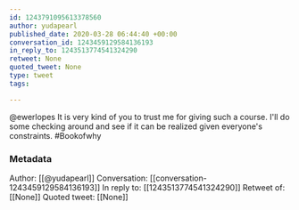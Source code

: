 ```yaml
---
id: 1243791095613378560
author: yudapearl
published_date: 2020-03-28 06:44:40 +00:00
conversation_id: 1243459129584136193
in_reply_to: 1243513774541324290
retweet: None
quoted_tweet: None
type: tweet
tags:

---
```


@ewerlopes It is very kind of you to trust me for giving such a course.
I'll do some checking around and see if it can be realized given everyone's constraints. #Bookofwhy

### Metadata

Author: [[@yudapearl]]
Conversation: [[conversation-1243459129584136193]]
In reply to: [[1243513774541324290]]
Retweet of: [[None]]
Quoted tweet: [[None]]
